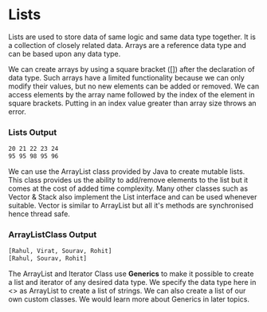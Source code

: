 # Lists

Lists are used to store data of same logic and same data type together. It is a collection of closely related data. Arrays are a reference data type and can be based upon any data type. 

We can create arrays by using a square bracket ([]) after the declaration of data type. Such arrays have a limited functionality because we can only modify their values, but no new elements can be added or removed. We can access elements by the array name followed by the index of the element in square brackets. Putting in an index value greater than array size throws an error.

### Lists Output
```bash
20 21 22 23 24 
95 95 98 95 96 
```

We can use the ArrayList class provided by Java to create mutable lists. This class provides us the ability to add/remove elements to the list but it comes at the cost of added time complexity. Many other classes such as Vector & Stack also implement the List interface and can be used whenever suitable. Vector is similar to ArrayList but all it's methods are synchronised hence thread safe.

### ArrayListClass Output
```bash
[Rahul, Virat, Sourav, Rohit]
[Rahul, Sourav, Rohit]
```

The ArrayList and Iterator Class use **Generics** to make it possible to create a list and iterator of any desired data type. We specify the data type here in <> as ArrayList<String> to create a list of strings. We can also create a list of our own custom classes. We would learn more about Generics in later topics.